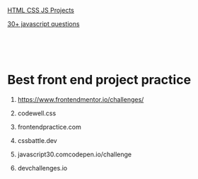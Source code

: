 [HTML CSS JS Projects](https://instagram.com/developer_pani?igshid=MWQ1ZGUxMzBkMA==)

[30+ javascript questions](https://www.youtube.com/watch?v=hQ9_27otvCo)

&nbsp;

&nbsp;

# Best front end project practice

1. https://www.frontendmentor.io/challenges/

2. codewell.css

3. frontendpractice.com

4. cssbattle.dev

5. javascript30.comcodepen.io/challenge

6. devchallenges.io
